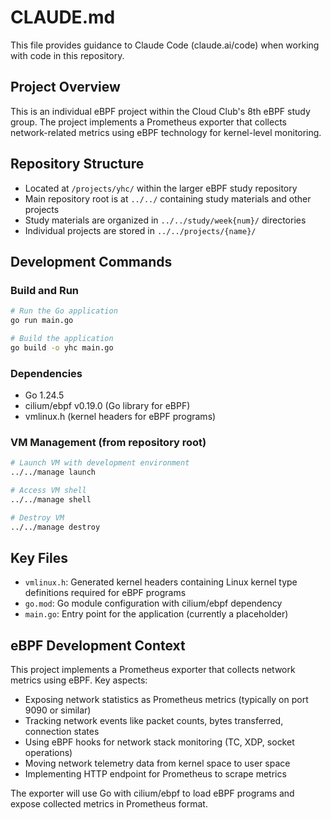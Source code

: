 # CLAUDE.md

This file provides guidance to Claude Code (claude.ai/code) when working with code in this repository.

## Project Overview

This is an individual eBPF project within the Cloud Club's 8th eBPF study group. The project implements a Prometheus exporter that collects network-related metrics using eBPF technology for kernel-level monitoring.

## Repository Structure

- Located at `/projects/yhc/` within the larger eBPF study repository
- Main repository root is at `../../` containing study materials and other projects
- Study materials are organized in `../../study/week{num}/` directories
- Individual projects are stored in `../../projects/{name}/`

## Development Commands

### Build and Run
```bash
# Run the Go application
go run main.go

# Build the application
go build -o yhc main.go
```

### Dependencies
- Go 1.24.5
- cilium/ebpf v0.19.0 (Go library for eBPF)
- vmlinux.h (kernel headers for eBPF programs)

### VM Management (from repository root)
```bash
# Launch VM with development environment
../../manage launch

# Access VM shell
../../manage shell

# Destroy VM
../../manage destroy
```

## Key Files

- `vmlinux.h`: Generated kernel headers containing Linux kernel type definitions required for eBPF programs
- `go.mod`: Go module configuration with cilium/ebpf dependency
- `main.go`: Entry point for the application (currently a placeholder)

## eBPF Development Context

This project implements a Prometheus exporter that collects network metrics using eBPF. Key aspects:
- Exposing network statistics as Prometheus metrics (typically on port 9090 or similar)
- Tracking network events like packet counts, bytes transferred, connection states
- Using eBPF hooks for network stack monitoring (TC, XDP, socket operations)
- Moving network telemetry data from kernel space to user space
- Implementing HTTP endpoint for Prometheus to scrape metrics

The exporter will use Go with cilium/ebpf to load eBPF programs and expose collected metrics in Prometheus format.